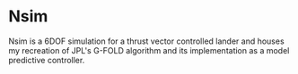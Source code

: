 # Nsim

Nsim is a 6DOF simulation for a thrust vector controlled lander and houses my recreation of JPL's G-FOLD
algorithm and its implementation as a model predictive controller.

